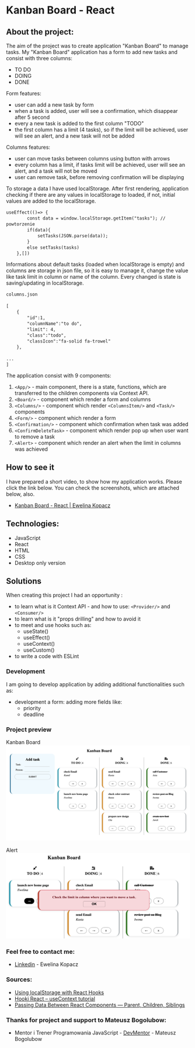 # Kanban Board - React

## About the project:
The aim of the project was to create application "Kanban Board" to manage tasks. My "Kanban Board" application has a form to add new tasks and consist with three columns:
* TO DO
* DOING
* DONE

Form features:
* user can add a new task by form
* when a task is added, user will see a confirmation, which disappear after 5 second
* every a new task is added to the first column "TODO"
* the first column has a limit (4 tasks), so if the limit will be achieved, user will see an alert, and a new task will not be added

Columns features:
* user can move tasks between columns using button with arrows
* every column has a limit, if tasks limit will be achieved, user will see an alert, and a task will not be moved
* user can remove task, before removing confirmation will be displaying

To storage a data I have used localStorage. After first rendering, application checking if there are any values in localStorage to loaded, if not, initial values are added to the localStorage.

```
useEffect(()=> {
        const data = window.localStorage.getItem("tasks"); // powtorzenie
        if(data){
            setTasks(JSON.parse(data));
        }
        else setTasks(tasks)
    },[])

```

Informations about default tasks (loaded when localStorage is empty) and columns are storage in json file, so it is easy to manage it, change the value like task limit in column or name of the column. Every changed is state is saving/updating in localStorage.

```
columns.json

[
    {
        "id":1,
        "columnName":"to do",
        "limit": 4,
        "class":"todo",
        "classIcon":"fa-solid fa-trowel"
    },

...
]
```

The application consist with 9 components:
1. ```<App/>``` - main component, there is a state, functions, which are transferred to the children components via Context API.
2. ```<Board/>``` - component which render a form and columns
3. ```<Columns/>``` - component which render ```<ColumnsItem/>``` and ```<Task/>``` components
4. ```<Form/>``` - component which render a form
5. ```<Confirmation/>``` - component which confirmation when task was added
6. ```<ConfirmDeleteTask>``` - component which render pop up when user want to remove a task
7. ```<Alert>``` - component which render an alert when the limit in columns was achieved

## How to see it
I have prepared a short video, to show how my application works. Please click the link below. You can check the screenshots, which are attached below, also.
* [Kanban Board - React | Ewelina Kopacz](https://www.awesomescreenshot.com/video/9768573?key=a13cc2551935f5b52d5250828a2df5aa
)

## Technologies:
* JavaScript
* React
* HTML
* CSS
* Desktop only version

## Solutions
When creating this project I had an opportunity :
* to learn what is it Context API - and how to use: ```<Provider/>``` and ```<Consumer/>```
* to learn what is it "props drilling" and how to avoid it
* to meet and use hooks such as:
    * useState()
    * useEffect()
    * useContext()
    * useCustom()
* to write a code with ESLint

### Development
I am going to develop application by adding additional functionalities such as:
* development a form: adding more fields like:
    * priority
    * deadline

### Project preview
Kanban Board
![Project-preview](./preview/preview1.png)

Alert
![Project-preview](./preview/preview2.png)

### Feel free to contact me:
* [Linkedin](https://www.linkedin.com/in/ewelina-kopacz-929559100/) - Ewelina Kopacz

### Sources:
* [Using localStorage with React Hooks](https://blog.logrocket.com/using-localstorage-react-hooks/)
* [Hooki React – useContext tutorial](https://love-coding.pl/hooki-react-usecontext-tutorial/)
* [Passing Data Between React Components — Parent, Children, Siblings](https://towardsdatascience.com/passing-data-between-react-components-parent-children-siblings-a64f89e24ecf)

### Thanks for project and support to Mateusz Bogolubow:
* Mentor i Trener Programowania JavaScript - [DevMentor](https://devmentor.pl/) - Mateusz Bogolubow